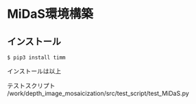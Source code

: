 # MiDaS環境構築

## インストール
~~~
$ pip3 install timm
~~~

インストールは以上

テストスクリプト
/work/depth_image_mosaicization/src/test_script/test_MiDaS.py



